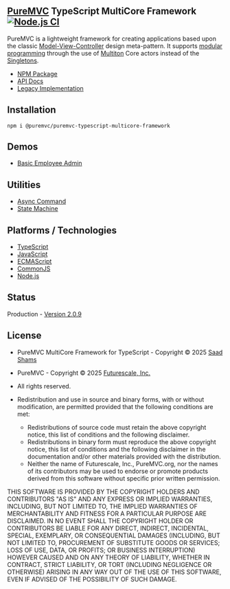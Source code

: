 ## [PureMVC](http://puremvc.org/) TypeScript MultiCore Framework [![Node.js CI](https://github.com/PureMVC/puremvc-typescript-multicore-framework/actions/workflows/node.js.yml/badge.svg)](https://github.com/PureMVC/puremvc-typescript-multicore-framework/actions/workflows/node.js.yml)

PureMVC is a lightweight framework for creating applications based upon the classic [Model-View-Controller](http://en.wikipedia.org/wiki/Model-view-controller) design meta-pattern. It supports [modular programming](http://en.wikipedia.org/wiki/Modular_programming) through the use of [Multiton](http://en.wikipedia.org/wiki/Multiton) Core actors instead of the [Singletons](http://en.wikipedia.org/wiki/Singleton_pattern).

* [NPM Package](https://www.npmjs.com/package/@puremvc/puremvc-typescript-multicore-framework?activeTab=readme)
* [API Docs](https://puremvc.org/pages/docs/TypeScript/multicore/)
* [Legacy Implementation](https://github.com/PureMVC/puremvc-typescript-multicore-framework/tree/1.3)

## Installation
```shell
npm i @puremvc/puremvc-typescript-multicore-framework
```

## Demos
* [Basic Employee Admin](https://github.com/PureMVC/puremvc-typescript-demo-employeeadmin/wiki)

## Utilities
* [Async Command](https://github.com/PureMVC/puremvc-typescript-util-async-command)
* [State Machine](https://github.com/PureMVC/puremvc-typescript-util-state-machine)


## Platforms / Technologies
* [TypeScript](https://en.wikipedia.org/wiki/TypeScript)
* [JavaScript](https://en.wikipedia.org/wiki/JavaScript)
* [ECMAScript](https://en.wikipedia.org/wiki/ECMAScript)
* [CommonJS](https://en.wikipedia.org/wiki/CommonJS)
* [Node.js](https://en.wikipedia.org/wiki/Node.js)


## Status
Production - [Version 2.0.9](https://github.com/PureMVC/puremvc-typescript-multicore-framework/blob/master/VERSION)

## License
* PureMVC MultiCore Framework for TypeScript - Copyright © 2025 [Saad Shams](https://www.linkedin.com/in/muizz)
* PureMVC - Copyright © 2025 [Futurescale, Inc.](http://futurescale.com/)
* All rights reserved.

* Redistribution and use in source and binary forms, with or without modification, are permitted provided that the following conditions are met:

    * Redistributions of source code must retain the above copyright notice, this list of conditions and the following disclaimer.
    * Redistributions in binary form must reproduce the above copyright notice, this list of conditions and the following disclaimer in the documentation and/or other materials provided with the distribution.
    * Neither the name of Futurescale, Inc., PureMVC.org, nor the names of its contributors may be used to endorse or promote products derived from this software without specific prior written permission.

THIS SOFTWARE IS PROVIDED BY THE COPYRIGHT HOLDERS AND CONTRIBUTORS "AS IS" AND ANY EXPRESS OR IMPLIED WARRANTIES, INCLUDING, BUT NOT LIMITED TO, THE IMPLIED WARRANTIES OF MERCHANTABILITY AND FITNESS FOR A PARTICULAR PURPOSE ARE DISCLAIMED. IN NO EVENT SHALL THE COPYRIGHT HOLDER OR CONTRIBUTORS BE LIABLE FOR ANY DIRECT, INDIRECT, INCIDENTAL, SPECIAL, EXEMPLARY, OR CONSEQUENTIAL DAMAGES (INCLUDING, BUT NOT LIMITED TO, PROCUREMENT OF SUBSTITUTE GOODS OR SERVICES; LOSS OF USE, DATA, OR PROFITS; OR BUSINESS INTERRUPTION) HOWEVER CAUSED AND ON ANY THEORY OF LIABILITY, WHETHER IN CONTRACT, STRICT LIABILITY, OR TORT (INCLUDING NEGLIGENCE OR OTHERWISE) ARISING IN ANY WAY OUT OF THE USE OF THIS SOFTWARE, EVEN IF ADVISED OF THE POSSIBILITY OF SUCH DAMAGE.

